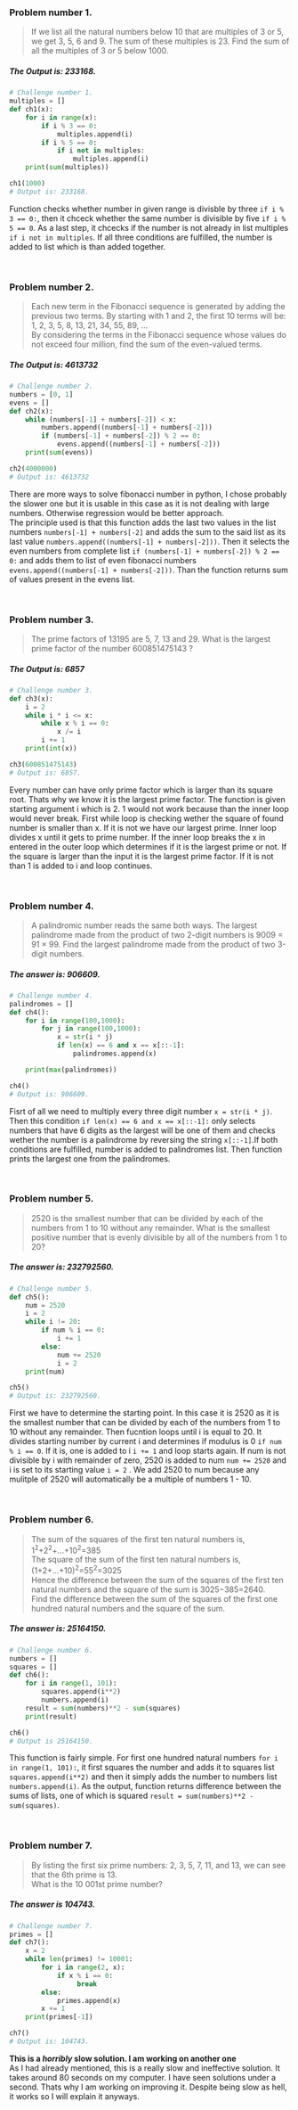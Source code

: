 ### Problem number 1.

> If we list all the natural numbers below 10 that are multiples of 3 or 5, we get 3, 5, 6 and 9. The sum of these multiples is 23.
> Find the sum of all the multiples of 3 or 5 below 1000.  
##### The Output is: 233168.

```python
# Challenge number 1.
multiples = []
def ch1(x):
    for i in range(x):
        if i % 3 == 0:
            multiples.append(i)
        if i % 5 == 0:
            if i not in multiples:
                multiples.append(i)
    print(sum(multiples))

ch1(1000)
# Output is: 233168.
```

Function checks whether number in given range is divisble by three ` if i % 3 == 0: `, then it chceck whether the same number is divisible by five `if i % 5 == 0`. As a last step, it chcecks if the number is not already in list multiples `if i not in multiples`. If all three conditions are fulfilled, the number is added to list which is than added together.
  
<br />  
  
### Problem number 2.

> Each new term in the Fibonacci sequence is generated by adding the previous two terms. By starting with 1 and 2, the first 10 terms   will be:  
> 1, 2, 3, 5, 8, 13, 21, 34, 55, 89, ...  
> By considering the terms in the Fibonacci sequence whose values do not exceed four million, find the sum of the even-valued terms.  
##### The Output is: 4613732

```python
# Challenge number 2.
numbers = [0, 1]
evens = []
def ch2(x):
    while (numbers[-1] + numbers[-2]) < x:
        numbers.append((numbers[-1] + numbers[-2]))
        if (numbers[-1] + numbers[-2]) % 2 == 0:
            evens.append((numbers[-1] + numbers[-2]))
    print(sum(evens))

ch2(4000000)
# Output is: 4613732
```

There are more ways to solve fibonacci number in python, I chose probably the slower one but it is usable in this case as it is not dealing with large numbers. Otherwise regression would be better approach.  
The principle used is that this function adds the last two values in the list numbers `numbers[-1] + numbers[-2]` and adds the sum to the said list as its last value `numbers.append((numbers[-1] + numbers[-2]))`. Then it selects the even numbers from complete list `if (numbers[-1] + numbers[-2]) % 2 == 0:` and adds them to list of even fibonacci numbers `evens.append((numbers[-1] + numbers[-2]))`. Than the function returns sum of values present in the evens list.
  
<br />   
  
### Problem number 3.
> The prime factors of 13195 are 5, 7, 13 and 29.
> What is the largest prime factor of the number 600851475143 ?  
##### The Output is: 6857

```python
# Challenge number 3.
def ch3(x):
    i = 2
    while i * i <= x:
        while x % i == 0:
            x /= i
        i += 1
    print(int(x))

ch3(600851475143)
# Output is: 6857.
```

Every number can have only prime factor which is larger than its square root. Thats why we know it is the largest prime factor. The function is given starting argument i which is 2. 1 would not work because than the inner loop would never break. First while loop is checking wether the square of found number is smaller than x. If it is not we have our largest prime. Inner loop divides x until it gets to prime number. If the inner loop breaks the x in entered in the outer loop which determines if it is the largest prime or not. If the square is larger than the input it is the largest prime factor. If it is not than 1 is added to i and loop continues.
 
 <br />
 
  ### Problem number 4.
> A palindromic number reads the same both ways. The largest palindrome made from the product of two 2-digit numbers is 9009 = 91 × 99.
> Find the largest palindrome made from the product of two 3-digit numbers.
##### The answer is: 906609.

```python
# Challenge number 4.
palindromes = []
def ch4():
    for i in range(100,1000):
        for j in range(100,1000):
            x = str(i * j)
            if len(x) == 6 and x == x[::-1]:
                palindromes.append(x)

    print(max(palindromes))

ch4()
# Output is: 906609.
```

Fisrt of all we need to multiply every three digit number `x = str(i * j)`.   
Then this condition `if len(x) == 6 and x == x[::-1]:` only selects numbers that have 6 digits as the largest will be one of them and checks wether the number is a palindrome by reversing the string  `x[::-1]`.If both conditions are fulfilled, number is added to palindromes list. Then function prints the largest one from the palindromes.

<br />

### Problem number 5.
> 2520 is the smallest number that can be divided by each of the numbers from 1 to 10 without any remainder.
> What is the smallest positive number that is evenly divisible by all of the numbers from 1 to 20?
##### The answer is: 232792560.

```python
# Challenge number 5.
def ch5():
    num = 2520
    i = 2
    while i != 20:
        if num % i == 0:
            i += 1
        else:
            num += 2520
            i = 2
    print(num)

ch5()
# Output is: 232792560.
```

First we have to determine the starting point. In this case it is 2520 as it is the smallest number that can be divided by each of the numbers from 1 to 10 without any remainder. Then fucntion loops until i is equal to 20. It divides starting number by current i and determines if modulus is 0 `if num % i == 0`. If it is, one is added to i `i += 1` and loop starts again. If num is not divisible by i with remainder of zero, 2520 is added to num `num += 2520` and i is set to its starting value `i = 2` . We add 2520 to num because any mulitple of 2520 will automatically be a multiple of numbers 1 - 10.

<br />

### Problem number 6.
> The sum of the squares of the first ten natural numbers is,  
> 1<sup>2</sup>+2<sup>2</sup>+...+10<sup>2</sup>=385  
> The square of the sum of the first ten natural numbers is,  
> (1+2+...+10)<sup>2</sup>=55<sup>2</sup>=3025  
> Hence the difference between the sum of the squares of the first ten natural numbers and the square of the sum is 3025−385=2640.  
> Find the difference between the sum of the squares of the first one hundred natural numbers and the square of the sum.
##### The answer is: 25164150.

```python
# Challenge number 6.
numbers = []
squares = []
def ch6():
    for i in range(1, 101):
        squares.append(i**2)
        numbers.append(i)
    result = sum(numbers)**2 - sum(squares)
    print(result)

ch6()
# Output is 25164150.
```

This function is fairly simple. For first one hundred natural numbers `for i in range(1, 101):`, it first squares the number and adds it to squares list `squares.append(i**2)` and then it simply adds the number to numbers list `numbers.append(i)`. As the output, function returns difference between the sums of lists, one of which is squared `result = sum(numbers)**2 - sum(squares)`.

<br />

### Problem number 7.
> By listing the first six prime numbers: 2, 3, 5, 7, 11, and 13, we can see that the 6th prime is 13.  
> What is the 10 001st prime number?
##### The answer is 104743.

```python
# Challenge number 7.
primes = []
def ch7():
    x = 2
    while len(primes) != 10001:
        for i in range(2, x):
            if x % i == 0:
                 break
        else:
            primes.append(x)
        x += 1
    print(primes[-1])

ch7()
# Output is: 104743.
```

**This is a _horribly_ slow solution. I am working on another one**  
As I had already mentioned, this is a really slow and ineffective solution. It takes around 80 seconds on my computer. I have seen solutions under a second. Thats why I am working on improving it. Despite being slow as hell, it works so I will explain it anyways.  
